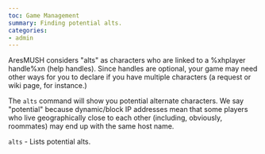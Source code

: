 ```yaml
---
toc: Game Management
summary: Finding potential alts.
categories:
- admin
---
```

AresMUSH considers "alts" as characters who are linked to a %xhplayer handle%xn (help handles).   Since handles are optional, your game may need other ways for you to declare if you have multiple characters (a request or wiki page, for instance.)

The `alts` command will show you potential alternate characters.  We say "potential" because dynamic/block IP addresses mean that some players who live geographically close to each other (including, obviously, roommates) may end up with the same host name.

`alts` - Lists potential alts.